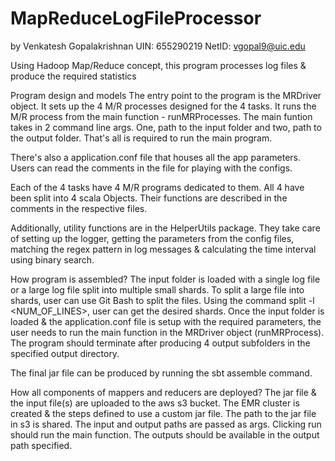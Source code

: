 # MapReduceLogFileProcessor
by Venkatesh Gopalakrishnan
UIN: 655290219
NetID: vgopal9@uic.edu

Using Hadoop Map/Reduce concept, this program processes log files &amp; produce the required statistics 

Program design and models 
The entry point to the program is the MRDriver object. It sets up the 4 M/R processes designed for the 4 tasks. 
It runs the M/R process from the main function - runMRProcesses. The main funtion takes in 2 command line args. One, path to the input folder and two, path to the output folder. That's all is required to run the main program.

There's also a application.conf file that houses all the app parameters. Users can read the comments in the file for playing with the configs.

Each of the 4 tasks have 4 M/R programs dedicated to them. All 4 have been split into 4 scala Objects. Their functions are described in the comments in the respective files.

Additionally, utility functions are in the HelperUtils package. They take care of setting up the logger, getting the parameters from the config files, matching the regex pattern in log messages & calculating the time interval using binary search.

How program is assembled?
The input folder is loaded with a single log file or a large log file split into multiple small shards. To split a large file into shards, user can use Git Bash to split the files. Using the command split <FILE> -l <NUM_OF_LINES>, user can get the desired shards. Once the input folder is loaded & the application.conf file is setup with the required parameters, the user needs to run the main function in the MRDriver object (runMRProcess). The program should terminate after producing 4 output subfolders in the specified output directory.

The final jar file can be produced by running the sbt assemble command. 

How all components of mappers and reducers are deployed?
The jar file & the input file(s) are uploaded to the aws s3 bucket. The EMR cluster is created & the steps defined to use a custom jar file. The path to the jar file in s3 is shared. The input and output paths are passed as args. Clicking run should run the main function. The outputs should be available in the output path specified.

